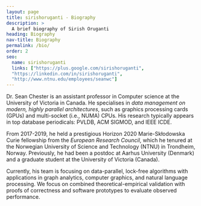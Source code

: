 ```yaml
---
layout: page
title: sirishoruganti - Biography
description: >
  A brief biography of Sirish Oruganti
heading: Biography
nav-title: Biography
permalink: /bio/
order: 2
seo:
  name: sirishoruganti
  links: ["https://plus.google.com/sirishoruganti",
  "https://linkedin.com/in/sirishoruganti",
  "http://www.ntnu.edu/employees/seanwc"]
---
```

Dr. Sean Chester is an assistant professor in Computer science at the University of Victoria in Canada. He specialises in _data management on 
modern, highly parallel architectures_, such as graphics processing cards (GPUs) and multi-socket (i.e., NUMA) CPUs. His research typically appears 
in top database periodicals: PVLDB, ACM SIGMOD, and IEEE ICDE.

From 2017-2019, he held a prestigious Horizon 2020 Marie-Skłodowska Curie fellowship from the _European Research Council_, which he tenured
at the Norwegian University of Science and Technology (NTNU) in Trondheim, Norway. Previously, he had been a postdoc at Aarhus University (Denmark)
and a graduate student at the University of Victoria (Canada).

Currently, his team is focusing on data-parallel, lock-free algorithms with applications in graph analytics, computer graphics, and natural language processing. We focus on combined theoretical-empirical validation with proofs of correctness and software prototypes to evaluate observed performance.
